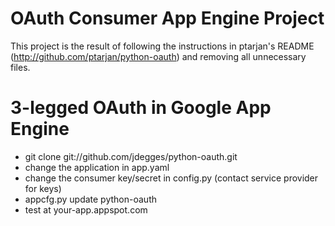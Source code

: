 # OAuth Consumer App Engine Project

This project is the result of following the instructions in ptarjan's README (http://github.com/ptarjan/python-oauth) and removing all unnecessary files.

# 3-legged OAuth in Google App Engine

* git clone git://github.com/jdegges/python-oauth.git
* change the application in app.yaml
* change the consumer key/secret in config.py (contact service provider for keys)
* appcfg.py update python-oauth
* test at your-app.appspot.com
